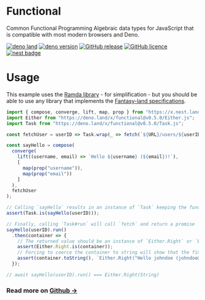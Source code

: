 # Functional

Common Functional Programming Algebraic data types for JavaScript that is compatible with most modern browsers and Deno.

[![deno land](http://img.shields.io/badge/available%20on-deno.land/x-lightgrey.svg?logo=deno&labelColor=black)](https://deno.land/x/functional@v0.5.0)
[![deno version](https://img.shields.io/badge/deno-^1.3.2-lightgrey?logo=deno)](https://github.com/denoland/deno)
[![GitHub release](https://img.shields.io/github/v/release/sebastienfilion/functional)](https://github.com/sebastienfilion/functional/releases)
[![GitHub licence](https://img.shields.io/github/license/sebastienfilion/functional)](https://github.com/sebastienfilion/functional/blob/v0.5.0/LICENSE)
[![nest badge](https://nest.land/badge.svg)](https://nest.land/package/functional)
  
# Usage

This example uses the [Ramda library](https://ramdajs.com) - for simplification - but you should be able to use any library that implements
the [Fantasy-land specifications](https://github.com/fantasyland/fantasy-land). 

```js
import { compose, converge, lift, map, prop } from "https://x.nest.land/ramda@0.27.0/source/index.js";
import Either from "https://deno.land/x/functional@v0.5.0/Either.js";
import Task from "https://deno.land/x/functional@v0.5.0/Task.js";

const fetchUser = userID => Task.wrap(_ => fetch(`${URL}/users/${userID}`).then(response => response.json()));

const sayHello = compose(
  converge(
    lift((username, email) => `Hello ${username} (${email})!`),
    [
      map(prop("username")),
      map(prop("email"))
    ]
  ),
  fetchUser
);

// Calling `sayHello` results in an instance of `Task` keeping the function pure.
assert(Task.is(sayHello(userID)));

// Finally, calling `Task#run` will call `fetch` and return a promise
sayHello(userID).run()
  .then(container => {
    // The returned value should be an instance of `Either.Right` or `Either.Left`
    assert(Either.Right.is(container));
    // Forcing to coerce the container to string will show that the final value is our message.
    assert(container.toString(), `Either.Right("Hello johndoe (johndoe@gmail.com)!")`);
  });

// await sayHello(userID).run() === Either.Right(String)
```

### Read more on [Github →](https://github.com/sebastienfilion/functional)